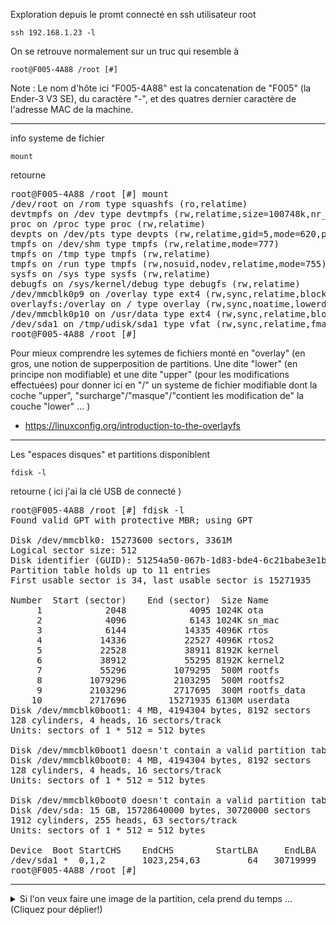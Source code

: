 

Exploration depuis le promt connecté en ssh utilisateur root
~~~
ssh 192.168.1.23 -l
~~~
On se retrouve normalement sur un truc qui resemble à
~~~
root@F005-4A88 /root [#] 
~~~

Note : Le nom d'hôte ici "F005-4A88" est la concatenation de "F005" (la Ender-3 V3 SE), du caractère "-", et des quatres dernier caractère de l'adresse MAC de la machine.


---

info systeme de fichier
~~~
mount
~~~
retourne

<pre>
root@F005-4A88 /root [#] mount
/dev/root on /rom type squashfs (ro,relatime)
devtmpfs on /dev type devtmpfs (rw,relatime,size=100748k,nr_inodes=25187,mode=755)
proc on /proc type proc (rw,relatime)
devpts on /dev/pts type devpts (rw,relatime,gid=5,mode=620,ptmxmode=666)
tmpfs on /dev/shm type tmpfs (rw,relatime,mode=777)
tmpfs on /tmp type tmpfs (rw,relatime)
tmpfs on /run type tmpfs (rw,nosuid,nodev,relatime,mode=755)
sysfs on /sys type sysfs (rw,relatime)
debugfs on /sys/kernel/debug type debugfs (rw,relatime)
/dev/mmcblk0p9 on /overlay type ext4 (rw,sync,relatime,block_validity,delalloc,barrier,user_xattr)
overlayfs:/overlay on / type overlay (rw,sync,noatime,lowerdir=/,upperdir=/overlay/upper,workdir=/overlay/work)
/dev/mmcblk0p10 on /usr/data type ext4 (rw,sync,relatime,block_validity,delalloc,barrier,user_xattr)
/dev/sda1 on /tmp/udisk/sda1 type vfat (rw,sync,relatime,fmask=0022,dmask=0022,codepage=936,iocharset=utf8,shortname=mixed,errors=remount-ro)
root@F005-4A88 /root [#]
</pre>

Pour mieux comprendre les sytemes de fichiers monté en "overlay" (en gros, une notion de supperposition de partitions. Une dite "lower" (en principe non modifiable) et une dite "upper" (pour les modifications effectuées) pour donner ici en "/" un systeme de fichier modifiable dont la coche "upper", "surcharge"/"masque"/"contient les modification de" la couche "lower" ... ) 
 - https://linuxconfig.org/introduction-to-the-overlayfs


---

Les "espaces disques" et partitions disponiblent
~~~
fdisk -l
~~~
retourne ( ici j'ai la clé USB de connecté ) 
<pre>
root@F005-4A88 /root [#] fdisk -l
Found valid GPT with protective MBR; using GPT

Disk /dev/mmcblk0: 15273600 sectors, 3361M
Logical sector size: 512
Disk identifier (GUID): 51254a50-067b-1d83-bde4-6c21babe3e1b
Partition table holds up to 11 entries
First usable sector is 34, last usable sector is 15271935

Number  Start (sector)    End (sector)  Size Name
     1            2048            4095 1024K ota
     2            4096            6143 1024K sn_mac
     3            6144           14335 4096K rtos
     4           14336           22527 4096K rtos2
     5           22528           38911 8192K kernel
     6           38912           55295 8192K kernel2
     7           55296         1079295  500M rootfs
     8         1079296         2103295  500M rootfs2
     9         2103296         2717695  300M rootfs_data
    10         2717696        15271935 6130M userdata
Disk /dev/mmcblk0boot1: 4 MB, 4194304 bytes, 8192 sectors
128 cylinders, 4 heads, 16 sectors/track
Units: sectors of 1 * 512 = 512 bytes

Disk /dev/mmcblk0boot1 doesn't contain a valid partition table
Disk /dev/mmcblk0boot0: 4 MB, 4194304 bytes, 8192 sectors
128 cylinders, 4 heads, 16 sectors/track
Units: sectors of 1 * 512 = 512 bytes

Disk /dev/mmcblk0boot0 doesn't contain a valid partition table
Disk /dev/sda: 15 GB, 15728640000 bytes, 30720000 sectors
1912 cylinders, 255 heads, 63 sectors/track
Units: sectors of 1 * 512 = 512 bytes

Device  Boot StartCHS    EndCHS        StartLBA     EndLBA    Sectors  Size Id Type
/dev/sda1 *  0,1,2       1023,254,63         64   30719999   30719936 14.6G  c Win95 FAT32 (LBA)
root@F005-4A88 /root [#]
</pre>

---




<details>
 <summary>Si l'on veux faire une image de la partition, cela prend du temps ... (Cliquez pour déplier!)</summary>

Pour créer un fichier image de la partition mmcblk0p9 sur la clé USB (C'est trés long de l'ordre d'une heure ou deux heures car l'on copie tout les block même les block vides de cette partition de 500 MB et la vitesse d'ecriture sur la clé USB fourni est très lente ... )

~~~
dd if=/dev/mmcblk0p9 of=/tmp/udisk/sda1/dd_mmcblk0p9.img
~~~

Pour plus de détails sur l'utilisation de la commande `dd`

https://www.tecmint.com/clone-linux-partitions/


Faire une image de la partition dans un fichier sur `/usr/data` (point de montage de la partition mmcblk0p10) prend de l'ordre de 30 minutes.
~~~
dd if=/dev/mmcblk0p9 of=/usr/data/dd_mmcblk0p9.img
~~~
Mais ensuite la copie vers la clé USB prend de l'ordre d'une heure
~~~
mv /usr/data/dd_mmcblk0p9.img /tmp/udisk/sda1/
~~~
</details>






